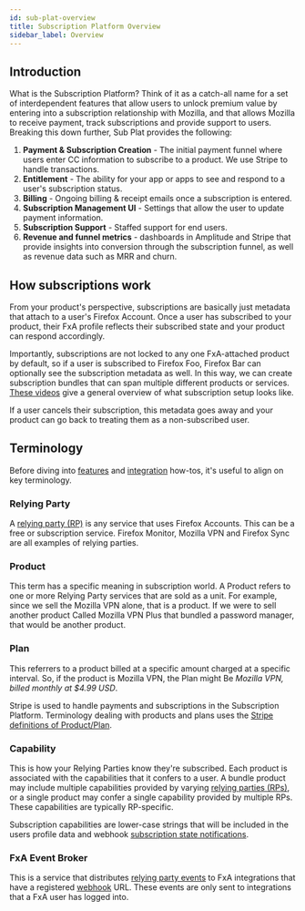 ```yaml
---
id: sub-plat-overview
title: Subscription Platform Overview
sidebar_label: Overview
---
```


## Introduction

What is the Subscription Platform? Think of it as a catch-all name for a set of interdependent features that allow users to unlock premium value by entering into a subscription relationship with Mozilla, and that allows Mozilla to receive payment, track subscriptions and provide support to users. Breaking this down further, Sub Plat provides the following:

1. **Payment & Subscription Creation** - The initial payment funnel where users enter CC information to subscribe to a product. We use Stripe to handle transactions.
2. **Entitlement** - The ability for your app or apps to see and respond to a user's subscription status.
3. **Billing** - Ongoing billing & receipt emails once a subscription is entered.
4. **Subscription Management UI** - Settings that allow the user to update payment information.
5. **Subscription Support** - Staffed support for end users.
6. **Revenue and funnel metrics** - dashboards in Amplitude and Stripe that provide insights into conversion through the subscription funnel, as well as revenue data such as MRR and churn.

## How subscriptions work

From your product's perspective, subscriptions are basically just metadata that attach to a user's Firefox Account. Once a user has subscribed to your product, their FxA profile reflects their subscribed state and your product can respond accordingly.

Importantly, subscriptions are not locked to any one FxA-attached product by default, so if a user is subscribed to Firefox Foo, Firefox Bar can optionally see the subscription metadata as well. In this way, we can create subscription bundles that can span multiple different products or services. [These videos][videos] give a general overview of what subscription setup looks like.

If a user cancels their subscription, this metadata goes away and your product can go back to treating them as a non-subscribed user.

## Terminology

Before diving into [features](sub-plat-features.md) and [integration](integration-with-subscription-platform.md) how-tos, it's useful to align on key terminology.

### Relying Party

A [relying party (RP)][relying-party] is any service that uses Firefox Accounts. This can be a free or subscription service. Firefox Monitor, Mozilla VPN and Firefox Sync are all examples of relying parties.

### Product

 This term has a specific meaning in subscription world. A Product refers to one or more Relying Party services that are sold as a unit. For example, since we sell the Mozilla VPN alone, that is a product. If we were to sell another product Called Mozilla VPN Plus that bundled a password manager, that would be another product.

### Plan

This referrers to a product billed at a specific amount charged at a specific interval. So, if the product is Mozilla VPN, the Plan might Be *Mozilla VPN, billed monthly at $4.99 USD*.

Stripe is used to handle payments and subscriptions in the Subscription Platform. Terminology dealing with products and plans uses the [Stripe definitions of Product/Plan](https://stripe.com/docs/billing/subscriptions/products-and-plans).

### Capability

This is how your Relying Parties know they're subscribed. Each product is associated with the capabilities that it confers to a user. A bundle product may include multiple capabilities provided by varying [relying parties (RPs)][relying-party], or a single product may confer a single capability provided by multiple RPs. These capabilities are typically RP-specific.

Subscription capabilities are lower-case strings that will be included in the users profile data and webhook [subscription state notifications].

### FxA Event Broker

This is a service that distributes [relying party events] to FxA integrations that have a registered [webhook] URL. These events are only sent to integrations that a FxA user has logged into.

[relying party events]: https://github.com/mozilla/fxa/tree/main/packages/fxa-event-broker#relying-party-event-format
[videos]: https://mana.mozilla.org/wiki/display/FJT/Tutorial+Videos
[webhook]: https://en.wikipedia.org/wiki/Webhook
[subscription state notifications]: https://github.com/mozilla/fxa/tree/main/packages/fxa-event-broker#subscription-state-change
[relying-party]: https://en.wikipedia.org/wiki/Relying_party
